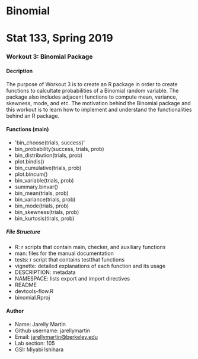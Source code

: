 # Binomial

# Stat 133, Spring 2019

### Workout 3: Binomial Package

#### Decription

The purpose of Workout 3 is to create an R package in order to create functions to calcultate probabilities of a Binomial random variable. The package also includes adjacent functions to compute mean, variance, skewness, mode, and etc. The motivation behind the Binomial package and this workout is to learn how to implement and understand the functionalities behind an R package. 

#### Functions (main)
- 'bin_choose(trials, success)'
- bin_probability(success, trials, prob)
- bin_distribution(trials, prob)
- plot.bindis()
- bin_cumulative(trials, prob)
- plot.bincum()
- bin_variable(trials, prob)
- summary.binvar()
- bin_mean(trials, prob)
- bin_variance(trials, prob)
- bin_mode(trials, prob)
- bin_skewness(trials, prob)
- bin_kurtosis(tirals, prob)

##### File Structure
- R: r scripts that contain main, checker, and auxiliary functions
- man: files for the manual documentation
- tests: r script that contains testthat functions
- vignette: detailed explanations of each function and its usage
- DESCRIPTION: metadata
- NAMESPACE: lists export and import directives
- README
- devtools-flow.R
- binomial.Rproj


#### Author 

- Name: Jarelly Martin
- Github username: jarellymartin
- Email: jarellymartin@berkeley.edu
- Lab section: 105
- GSI: Miyabi Ishihara